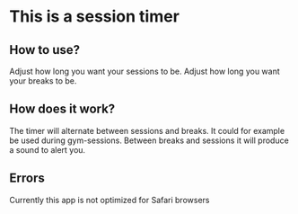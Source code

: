 # This is a session timer

## How to use?

Adjust how long you want your sessions to be.
Adjust how long you want your breaks to be.

## How does it work?

The timer will alternate between sessions and breaks.
It could for example be used during gym-sessions.
Between breaks and sessions it will produce a sound to alert you.

## Errors

Currently this app is not optimized for Safari browsers